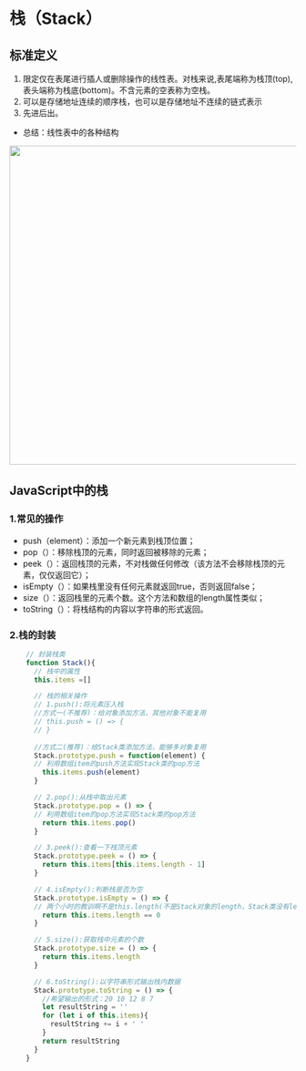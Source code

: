 # 栈（Stack）

## 标准定义
1. 限定仅在表尾进行插人或删除操作的线性表。对栈来说,表尾端称为栈顶(top),表头端称为栈底(bottom)。不含元素的空表称为空栈。
2. 可以是存储地址连续的顺序栈，也可以是存储地址不连续的链式表示
3. 先进后出。

  * 总结：线性表中的各种结构
  <img width="560px"   src="00.img\线性表.png">
  
## JavaScript中的栈
### 1.常见的操作
  * push（element）：添加一个新元素到栈顶位置；
  * pop（）：移除栈顶的元素，同时返回被移除的元素；
  * peek（）：返回栈顶的元素，不对栈做任何修改（该方法不会移除栈顶的元素，仅仅返回它）；
  * isEmpty（）：如果栈里没有任何元素就返回true，否则返回false；
  * size（）：返回栈里的元素个数。这个方法和数组的length属性类似；
  * toString（）：将栈结构的内容以字符串的形式返回。
### 2.栈的封装

```javascript
    // 封装栈类
    function Stack(){
      // 栈中的属性
      this.items =[]

      // 栈的相关操作
      // 1.push():将元素压入栈
      //方式一(不推荐)：给对象添加方法，其他对象不能复用
      // this.push = () => {
      // }
      
      //方式二(推荐)：给Stack类添加方法，能够多对象复用
      Stack.prototype.push = function(element) {
      // 利用数组item的push方法实现Stack类的pop方法
        this.items.push(element)
      }

      // 2.pop():从栈中取出元素
      Stack.prototype.pop = () => {
      // 利用数组item的pop方法实现Stack类的pop方法
        return this.items.pop()
      }

      // 3.peek():查看一下栈顶元素
      Stack.prototype.peek = () => {
        return this.items[this.items.length - 1]
      }

      // 4.isEmpty():判断栈是否为空
      Stack.prototype.isEmpty = () => {
      // 两个小时的教训啊不是this.length(不是Stack对象的length，Stack类没有length属性啊)，而是			Stack类中定义的数组items才有length属性呀
        return this.items.length == 0 
      }

      // 5.size():获取栈中元素的个数
      Stack.prototype.size = () => {
        return this.items.length
      }

      // 6.toString():以字符串形式输出栈内数据
      Stack.prototype.toString = () => {
        //希望输出的形式：20 10 12 8 7
        let resultString = ''
        for (let i of this.items){
          resultString += i + ' '
        }
        return resultString
      }
    }
```
